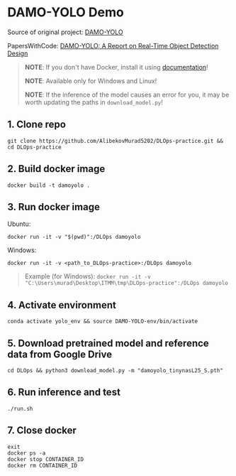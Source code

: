 # DAMO-YOLO Demo

Source of original project: [DAMO-YOLO](https://github.com/tinyvision/DAMO-YOLO.git)

PapersWithCode: [DAMO-YOLO: A Report on Real-Time Object Detection Design](https://paperswithcode.com/paper/damo-yolo-a-report-on-real-time-object)

> __NOTE__: If you don't have Docker, install it using [documentation](https://docs.docker.com/get-docker/)!
>
> __NOTE__: Available only for Windows and Linux!
>
> __NOTE__: If the inference of the model causes an error for you, it may be worth updating the paths in `download_model.py`!

## 1. Clone repo
```
git clone https://github.com/AlibekovMurad5202/DLOps-practice.git && cd DLOps-practice
```

## 2. Build docker image
```
docker build -t damoyolo .
```

## 3. Run docker image
Ubuntu:
```
docker run -it -v "$(pwd)":/DLOps damoyolo
```
Windows:
```
docker run -it -v <path_to_DLOps-practice>:/DLOps damoyolo
```
> Example (for Windows): `docker run -it -v "C:\Users\murad\Desktop\ITMM\tmp\DLOps-practice":/DLOps damoyolo`

## 4. Activate environment
```
conda activate yolo_env && source DAMO-YOLO-env/bin/activate
```

## 5. Download pretrained model and reference data from Google Drive
```
cd DLOps && python3 download_model.py -m "damoyolo_tinynasL25_S.pth"
```

## 6. Run inference and test
```
./run.sh
```

## 7. Close docker
```
exit
docker ps -a
docker stop CONTAINER_ID
docker rm CONTAINER_ID
```
